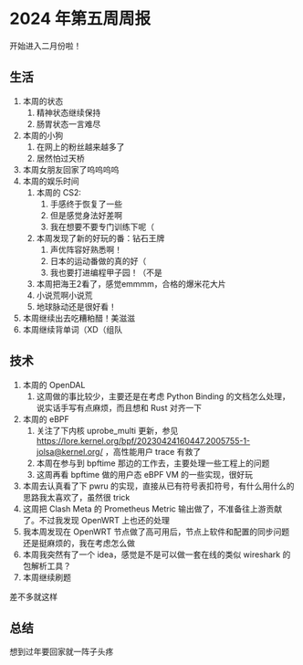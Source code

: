 # 2024 年第五周周报

开始进入二月份啦！

## 生活

1. 本周的状态
    1. 精神状态继续保持
    2. 肠胃状态一言难尽
2. 本周的小狗
    1. 在网上的粉丝越来越多了
    2. 居然怕过天桥
3. 本周女朋友回家了呜呜呜呜
4. 本周的娱乐时间
    1. 本周的 CS2:
        1. 手感终于恢复了一些
        2. 但是感觉身法好差啊
        3. 我在想要不要专门训练下呢（
    2. 本周发现了新的好玩的番：钻石王牌
        1. 声优阵容好熟悉啊！
        2. 日本的运动番做的真的好（
        3. 我也要打进编程甲子园！（不是
    3. 本周把海王2看了，感觉emmmm，合格的爆米花大片
    4. 小说荒啊小说荒
    5. 地球脉动还是很好看！
5. 本周继续出去吃糟粕醋！美滋滋
6. 本周继续背单词（XD（组队

## 技术

1. 本周的 OpenDAL
    1. 这周做的事比较少，主要还是在考虑 Python Binding 的文档怎么处理，说实话手写有点麻烦，而且想和  Rust 对齐一下
2. 本周的 eBPF
    1. 关注了下内核 uprobe_multi 更新，参见 <https://lore.kernel.org/bpf/20230424160447.2005755-1-jolsa@kernel.org/> ，高性能用户 trace 有救了
    2. 本周在参与到 bpftime 那边的工作去，主要处理一些工程上的问题
    3. 这周再看 bpftime 做的用户态 eBPF VM 的一些实现，很好玩
3. 本周去认真看了下 pwru 的实现，直接从已有符号表扣符号，有什么用什么的思路我太喜欢了，虽然很 trick
4. 这周把 Clash Meta 的 Prometheus Metric 输出做了，不准备往上游贡献了。不过我发现 OpenWRT 上也还的处理
5. 我本周发现在 OpenWRT 节点做了高可用后，节点上软件和配置的同步问题还是挺麻烦的，我在考虑怎么做
6. 本周我突然有了一个 idea，感觉是不是可以做一套在线的类似 wireshark 的包解析工具？
7. 本周继续刷题

差不多就这样

## 总结

想到过年要回家就一阵子头疼
